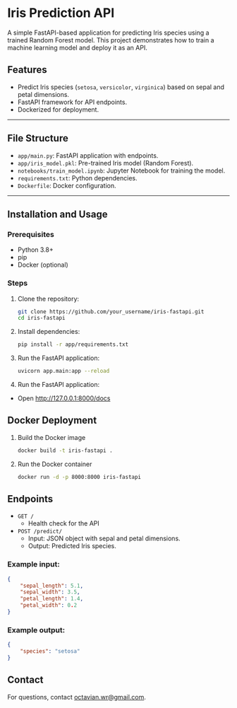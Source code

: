 # Iris Prediction API

A simple FastAPI-based application for predicting Iris species using a trained Random Forest model. This project demonstrates how to train a machine learning model and deploy it as an API.

## Features
- Predict Iris species (`setosa`, `versicolor`, `virginica`) based on sepal and petal dimensions.
- FastAPI framework for API endpoints.
- Dockerized for deployment.

---

## File Structure
- `app/main.py`: FastAPI application with endpoints.
- `app/iris_model.pkl`: Pre-trained Iris model (Random Forest).
- `notebooks/train_model.ipynb`: Jupyter Notebook for training the model.
- `requirements.txt`: Python dependencies.
- `Dockerfile`: Docker configuration.

---

## Installation and Usage

### Prerequisites
- Python 3.8+
- pip
- Docker (optional)

### Steps
1. Clone the repository:
   ```bash
   git clone https://github.com/your_username/iris-fastapi.git
   cd iris-fastapi
   ```

2. Install dependencies:
    ```bash
    pip install -r app/requirements.txt
    ```

3. Run the FastAPI application:
    ```bash
    uvicorn app.main:app --reload
    ```

4. Run the FastAPI application:
- Open http://127.0.0.1:8000/docs

## Docker Deployment
1. Build the Docker image
    ```bash
    docker build -t iris-fastapi .
    ```

2. Run the Docker container
    ```bash
    docker run -d -p 8000:8000 iris-fastapi
    ```

## Endpoints
- `GET /`
    - Health check for the API
- `POST /predict/`
    - Input: JSON object with sepal and petal dimensions.
    - Output: Predicted Iris species.

### Example input:

```json
{
    "sepal_length": 5.1,
    "sepal_width": 3.5,
    "petal_length": 1.4,
    "petal_width": 0.2
}
```

### Example output:

```json
{
    "species": "setosa"
}
```

## Contact

For questions, contact octavian.wr@gmail.com.